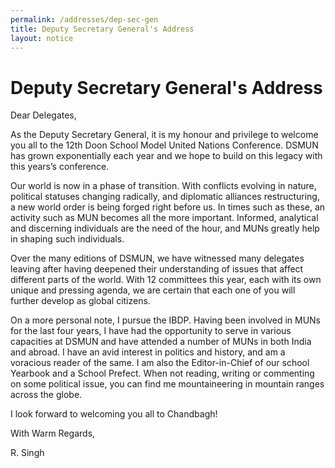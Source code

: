 ```yaml
---
permalink: /addresses/dep-sec-gen
title: Deputy Secretary General's Address
layout: notice
---
```


# Deputy Secretary General's Address

Dear Delegates,

As the Deputy Secretary General, it is my honour and privilege to welcome you all to the 12th Doon School Model United Nations Conference. DSMUN has grown exponentially each year and we hope to build on this legacy with this years’s conference.

Our world is now in a phase of transition. With conflicts evolving in nature, political statuses changing radically, and diplomatic alliances restructuring, a new world order is being forged right before us. In times such as these, an activity such as MUN becomes all the more important. Informed, analytical and discerning individuals are the need of the hour, and MUNs greatly help in shaping such individuals.

Over the many editions of DSMUN, we have witnessed many delegates leaving after having deepened their understanding of issues that affect different parts of the world. With 12 committees this year, each with its own unique and pressing agenda, we are certain that each one of you will further develop as global citizens.

On a more personal note, I pursue the IBDP. Having been involved in MUNs for the last four years, I have had the opportunity to serve in various capacities at DSMUN and have attended a number of MUNs in both India and abroad. I have an avid interest in politics and history, and am a voracious reader of the same. I am also the Editor-in-Chief of our school Yearbook and a School Prefect. When not reading, writing or commenting on some political issue, you can find me mountaineering in mountain ranges across the globe.<br>

I look forward to welcoming you all to Chandbagh!<br>

With Warm Regards,

R. Singh
